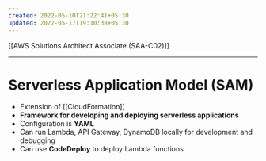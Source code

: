 ```yaml
---
created: 2022-05-10T21:22:41+05:30
updated: 2022-05-17T19:10:38+05:30
---
```

[[AWS Solutions Architect Associate (SAA-C02)]]

---
# Serverless Application Model (SAM)
- Extension of [[CloudFormation]]
-   **Framework for developing and deploying serverless applications**
-   Configuration is **YAML**
-   Can run Lambda, API Gateway, DynamoDB locally for development and debugging
-   Can use **CodeDeploy** to deploy Lambda functions